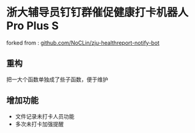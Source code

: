 #  浙大辅导员钉钉群催促健康打卡机器人Pro Plus S

forked from : [github.com/NoCLin/zju-healthreport-notify-bot](https://github.com/NoCLin/zju-healthreport-notify-bot)

## 重构
把一大个函数单独成了些子函数，便于维护

## 增加功能
- 文件记录未打卡人员功能
- 多次未打卡加强提醒
